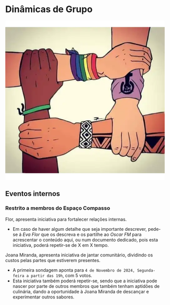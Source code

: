 # Dinâmicas de Grupo

![](https://raw.githubusercontent.com/EspacoCompasso/Eventos/refs/heads/main/Internos/compasso_unido.webp) 

## Eventos internos 

### Restrito a membros do Espaço Compasso

Flor, apresenta iniciativa para fortalecer relações internas. 
  - Em caso de haver algum detalhe que seja importante descrever, pede-se á *Eva Flor* que os descreva e os partilhe ao *Oscar FM*  para acrescentar o conteúdo aqui, ou num documento dedicado, pois esta iniciativa, poderá repetir-se de X em X tempo.

Joana Miranda, apresenta iniciativa de jantar comunitário, dividindo os custos pelas partes que estiverem presentes. 
  - A primeira sondagem aponta para `4 de Novembro de 2024, Segunda-feira a partir das 19h`, com 5 votos. 
  - Esta iniciativa também poderá repetir-se, sendo que a iniciativa pode nascer por parte de outros membros que também tenham aptidões de culinária, dando a oportunidade à Joana Miranda de descançar e experimentar outros sabores.
  

